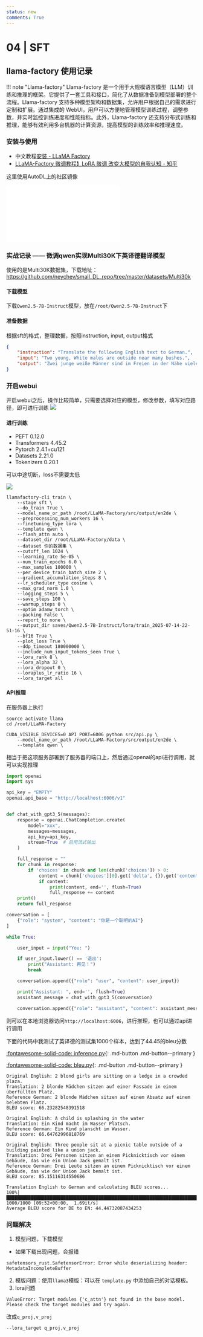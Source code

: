 ```yaml
---
status: new
comments: True
--- 
```


# 04 | SFT





## llama-factory 使用记录

!!! note "Llama-factory"
    Llama-factory 是一个用于大规模语言模型（LLM）训练和推理的框架。它提供了一套工具和接口，简化了从数据准备到模型部署的整个流程。Llama-factory 支持多种模型架构和数据集，允许用户根据自己的需求进行定制和扩展。通过集成的 WebUI，用户可以方便地管理模型训练过程，调整参数，并实时监控训练进度和性能指标。此外，Llama-factory 还支持分布式训练和推理，能够有效利用多台机器的计算资源，提高模型的训练效率和推理速度。

### 安装与使用

- 中文教程[安装 - LLaMA Factory](https://llamafactory.readthedocs.io/zh-cn/latest/getting_started/installation.html)
- [LLaMA-Factory 微调教程】LoRA 微调 改变大模型的自我认知 - 知乎](https://zhuanlan.zhihu.com/p/24909312513)

这里使用AutoDL上的社区镜像

<iframe src="//player.bilibili.com/player.html?isOutside=true&aid=112920092478120&bvid=BV1a3aQeuEou&cid=500001641377964&p=1&autoplay=0" scrolling="no" border="0" frameborder="no" framespacing="0" allowfullscreen="true"></iframe>



### 实战记录 —— 微调qwen实现Multi30K下英译德翻译模型


使用的是Multi30K数据集，下载地址：https://github.com/neychev/small_DL_repo/tree/master/datasets/Multi30k


#### 下载模型

下载`Qwen2.5-7B-Instruct`模型，放在`/root/Qwen2.5-7B-Instruct`下

#### 准备数据

根据sft的格式，整理数据，按照instruction, input, output格式


```json title="整理数据，按照instruction, input, output格式"
{
    "instruction": "Translate the following English text to German.", 
    "input": "Two young, White males are outside near many bushes.", 
    "output": "Zwei junge weiße Männer sind im Freien in der Nähe vieler Büsche."
}
```

### 开启webui

开启webui之后，操作比较简单，只需要选择对应的模型，修改参数，填写对应路径，即可进行训练
![](https://philfan-pic.oss-cn-beijing.aliyuncs.com/web_pic/AI__LLM__Sci__assets__04-SFT.assets__webui.webp)




#### 进行训练

- PEFT 0.12.0
- Transformers 4.45.2
- Pytorch 2.4.1+cu121
- Datasets 2.21.0
- Tokenizers 0.20.1

可以中途切断，loss不需要太低

![](https://philfan-pic.oss-cn-beijing.aliyuncs.com/web_pic/AI__LLM__Sci__assets__04-SFT.assets__loss.webp)

```shell title="训练命令 基本是默认的参数"
llamafactory-cli train \
    --stage sft \
    --do_train True \
    --model_name_or_path /root/LLaMA-Factory/src/output/en2de \
    --preprocessing_num_workers 16 \
    --finetuning_type lora \
    --template qwen \
    --flash_attn auto \
    --dataset_dir /root/LLaMA-Factory/data \
    --dataset 你的数据集 \
    --cutoff_len 1024 \
    --learning_rate 5e-05 \
    --num_train_epochs 6.0 \
    --max_samples 100000 \
    --per_device_train_batch_size 2 \
    --gradient_accumulation_steps 8 \
    --lr_scheduler_type cosine \
    --max_grad_norm 1.0 \
    --logging_steps 5 \
    --save_steps 100 \
    --warmup_steps 0 \
    --optim adamw_torch \
    --packing False \
    --report_to none \
    --output_dir saves/Qwen2.5-7B-Instruct/lora/train_2025-07-14-22-51-16 \
    --bf16 True \
    --plot_loss True \
    --ddp_timeout 180000000 \
    --include_num_input_tokens_seen True \
    --lora_rank 8 \
    --lora_alpha 32 \
    --lora_dropout 0 \
    --loraplus_lr_ratio 16 \
    --lora_target all 
```


#### API推理

在服务器上执行

```shell title="api.sh"
source activate llama
cd /root/LLaMA-Factory

CUDA_VISIBLE_DEVICES=0 API_PORT=6006 python src/api.py \
    --model_name_or_path /root/LLaMA-Factory/src/output/en2de \
    --template qwen \
```


相当于把这项服务部署到了服务器的端口上，然后通过openai的api进行调用，就可以实现推理 

```python title="api.py"
import openai
import sys

api_key = "EMPTY"
openai.api_base = "http://localhost:6006/v1"


def chat_with_gpt3_5(messages):
    response = openai.ChatCompletion.create(
        model="xxx",
        messages=messages,
        api_key=api_key,
        stream=True  # 启用流式输出
    )

    full_response = ""
    for chunk in response:
        if 'choices' in chunk and len(chunk['choices']) > 0:
            content = chunk['choices'][0].get('delta', {}).get('content', '')
            if content:
                print(content, end='', flush=True)
                full_response += content
    print() 
    return full_response

conversation = [
    {"role": "system", "content": "你是一个聪明的AI"}
]

while True:

    user_input = input("You: ")

    if user_input.lower() == '退出':
        print("Assistant: 再见！")
        break

    conversation.append({"role": "user", "content": user_input})

    print("Assistant: ", end='', flush=True)
    assistant_message = chat_with_gpt3_5(conversation)

    conversation.append({"role": "assistant", "content": assistant_message})
```

则可以在本地浏览器访问`http://localhost:6006`，进行推理，也可以通过api进行调用

下面的代码中我测试了英译德的测试集1000个样本，达到了44.45的bleu分数


[:fontawesome-solid-code:   inference.py](./assets/04-SFT.assets/inference.py){: .md-button .md-button--primary }  

[:fontawesome-solid-code:   bleu.py](./assets/04-SFT.assets/bleu.py){: .md-button .md-button--primary } 


```text title="部分翻译结果"
Original English: 2 blond girls are sitting on a ledge in a crowded plaza.
Translation: 2 blonde Mädchen sitzen auf einer Fassade in einem überfüllten Platz.
Reference German: 2 blonde Mädchen sitzen auf einem Absatz auf einem belebten Platz.
BLEU score: 66.23282548391518

Original English: A child is splashing in the water
Translation: Ein Kind macht im Wasser Platsch.
Reference German: Ein Kind planscht im Wasser.
BLEU score: 66.64762996818769

Original English: Three people sit at a picnic table outside of a building painted like a union jack.
Translation: Drei Personen sitzen an einem Picknicktisch vor einem Gebäude, das wie ein Union Jack gemalt ist.
Reference German: Drei Leute sitzen an einem Picknicktisch vor einem Gebäude, das wie der Union Jack bemalt ist.
BLEU score: 85.15116314550686
```


```shell title="翻译结果"
Translation English to German and calculating BLEU scores...
100%|█████████████████████████████████████████████████████████████████████████████████████| 1000/1000 [09:52<00:00,  1.69it/s]
Average BLEU score for DE to EN: 44.44732087434253
```



### 问题解决


1. 模型问题，下载模型

- 如果下载出现问题，会报错

```
safetensors_rust.SafetensorError: Error while deserializing header: MetadataIncompleteBuffer
```

2. 模版问题：使用`llama3`模版：可以在   `template.py` 中添加自己的对话模板。
3. lora问题

```
ValueError: Target modules {'c_attn'} not found in the base model. Please check the target modules and try again.
```

改成`q_proj,v_proj`

```
--lora_target q_proj,v_proj
```

